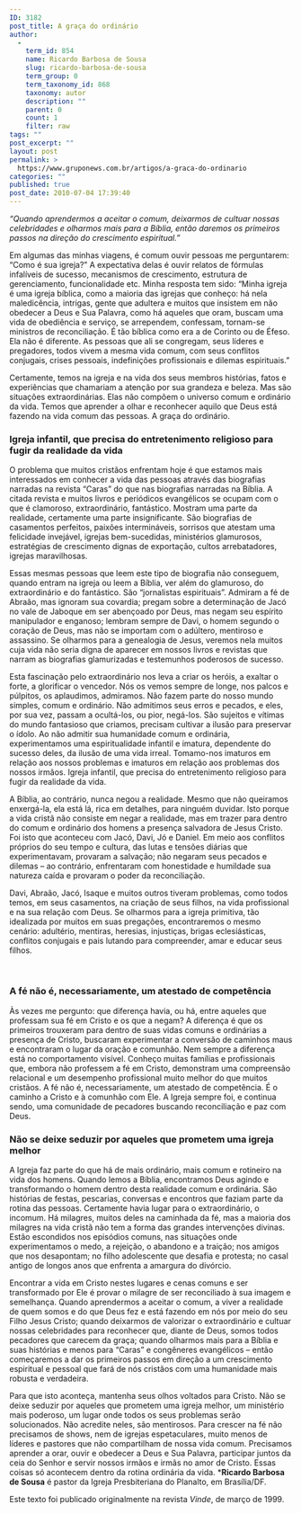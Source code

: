 ```yaml
---
ID: 3182
post_title: A graça do ordinário
author:
  - 
    term_id: 854
    name: Ricardo Barbosa de Sousa
    slug: ricardo-barbosa-de-sousa
    term_group: 0
    term_taxonomy_id: 868
    taxonomy: autor
    description: ""
    parent: 0
    count: 1
    filter: raw
tags: ""
post_excerpt: ""
layout: post
permalink: >
  https://www.gruponews.com.br/artigos/a-graca-do-ordinario
categories: ""
published: true
post_date: 2010-07-04 17:39:40
---
```

<i>“Quando aprendermos a aceitar o comum, deixarmos de cultuar nossas celebridades e olharmos mais para a Bíblia, então daremos os primeiros passos na direção do crescimento espiritual.”</i>

Em algumas das minhas viagens, é comum ouvir pessoas me perguntarem: “Como é sua igreja?” A expectativa delas é ouvir relatos de fórmulas infalíveis de sucesso, mecanismos de crescimento, estrutura de gerenciamento, funcionalidade etc. Minha resposta tem sido: “Minha igreja é uma igreja bíblica, como a maioria das igrejas que conheço: há nela maledicência, intrigas, gente que adultera e muitos que insistem em não obedecer a Deus e Sua Palavra, como há aqueles que oram, buscam uma vida de obediência e serviço, se arrependem, confessam, tornam-se ministros de reconciliação. É tão bíblica como era a de Corinto ou de Éfeso. Ela não é diferente. As pessoas que ali se congregam, seus líderes e pregadores, todos vivem a mesma vida comum, com seus conflitos conjugais, crises pessoais, indefinições profissionais e dilemas espirituais.”

Certamente, temos na igreja e na vida dos seus membros histórias, fatos e experiências que chamariam a atenção por sua grandeza e beleza. Mas são situações extraordinárias. Elas não compõem o universo comum e ordinário da vida. Temos que aprender a olhar e reconhecer aquilo que Deus está fazendo na vida comum das pessoas. A graça do ordinário.
<h3>Igreja infantil, que precisa do entretenimento religioso para fugir da realidade da vida</h3>
O problema que muitos cristãos enfrentam hoje é que estamos mais interessados em conhecer a vida das pessoas através das biografias narradas na revista “Caras” do que nas biografias narradas na Bíblia. A citada revista e muitos livros e periódicos evangélicos se ocupam com o que é clamoroso, extraordinário, fantástico. Mostram uma parte da realidade, certamente uma parte insignificante. São biografias de casamentos perfeitos, paixões intermináveis, sorrisos que atestam uma felicidade invejável, igrejas bem-sucedidas, ministérios glamurosos, estratégias de crescimento dignas de exportação, cultos arrebatadores, igrejas maravilhosas.

Essas mesmas pessoas que leem este tipo de biografia não conseguem, quando entram na igreja ou leem a Bíblia, ver além do glamuroso, do extraordinário e do fantástico. São “jornalistas espirituais”. Admiram a fé de Abraão, mas ignoram sua covardia; pregam sobre a determinação de Jacó no vale de Jaboque em ser abençoado por Deus, mas negam seu espírito manipulador e enganoso; lembram sempre de Davi, o homem segundo o coração de Deus, mas não se importam com o adúltero, mentiroso e assassino. Se olharmos para a genealogia de Jesus, veremos nela muitos cuja vida não seria digna de aparecer em nossos livros e revistas que narram as biografias glamurizadas e testemunhos poderosos de sucesso.

Esta fascinação pelo extraordinário nos leva a criar os heróis, a exaltar o forte, a glorificar o vencedor. Nós os vemos sempre de longe, nos palcos e púlpitos, os aplaudimos, admiramos. Não fazem parte do nosso mundo simples, comum e ordinário. Não admitimos seus erros e pecados, e eles, por sua vez, passam a ocultá-los, ou pior, negá-los. São sujeitos e vítimas do mundo fantasioso que criamos, precisam cultivar a ilusão para preservar o ídolo. Ao não admitir sua humanidade comum e ordinária, experimentamos uma espiritualidade infantil e imatura, dependente do sucesso deles, da ilusão de uma vida irreal. Tomamo-nos imaturos em relação aos nossos problemas e imaturos em relação aos problemas dos nossos irmãos. Igreja infantil, que precisa do entretenimento religioso para fugir da realidade da vida.

A Bíblia, ao contrário, nunca negou a realidade. Mesmo que não queiramos enxergá-la, ela está lá, rica em detalhes, para ninguém duvidar. Isto porque a vida cristã não consiste em negar a realidade, mas em trazer para dentro do comum e ordinário dos homens a presença salvadora de Jesus Cristo. Foi isto que aconteceu com Jacó, Davi, Jó e Daniel. Em meio aos conflitos próprios do seu tempo e cultura, das lutas e tensões diárias que experimentavam, provaram a salvação; não negaram seus pecados e dilemas – ao contrário, enfrentaram com honestidade e humildade sua natureza caída e provaram o poder da reconciliação.

Davi, Abraão, Jacó, lsaque e muitos outros tiveram problemas, como todos temos, em seus casamentos, na criação de seus filhos, na vida profissional e na sua relação com Deus. Se olharmos para a igreja primitiva, tão idealizada por muitos em suas pregações, encontraremos o mesmo cenário: adultério, mentiras, heresias, injustiças, brigas eclesiásticas, conflitos conjugais e pais lutando para compreender, amar e educar seus filhos.

&nbsp;
<h3><b>A fé não é, necessariamente, um atestado de competência</b></h3>
Às vezes me pergunto: que diferença havia, ou há, entre aqueles que professam sua fé em Cristo e os que a negam? A diferença é que os primeiros trouxeram para dentro de suas vidas comuns e ordinárias a presença de Cristo, buscaram experimentar a conversão de caminhos maus e encontraram o lugar da oração e comunhão. Nem sempre a diferença está no comportamento visível. Conheço muitas famílias e profissionais que, embora não professem a fé em Cristo, demonstram uma compreensão relacional e um desempenho profissional muito melhor do que muitos cristãos. A fé não é, necessariamente, um atestado de competência. É o caminho a Cristo e à comunhão com Ele. A Igreja sempre foi, e continua sendo, uma comunidade de pecadores buscando reconciliação e paz com Deus.
<h3>Não se deixe seduzir por aqueles que prometem uma igreja melhor</h3>
A Igreja faz parte do que há de mais ordinário, mais comum e rotineiro na vida dos homens. Quando lemos a Bíblia, encontramos Deus agindo e transformando o homem dentro desta realidade comum e ordinária. São histórias de festas, pescarias, conversas e encontros que faziam parte da rotina das pessoas. Certamente havia lugar para o extraordinário, o incomum. Há milagres, muitos deles na caminhada da fé, mas a maioria dos milagres na vida cristã não tem a forma das grandes intervenções divinas. Estão escondidos nos episódios comuns, nas situações onde experimentamos o medo, a rejeição, o abandono e a traição; nos amigos que nos desapontam; no filho adolescente que desafia e protesta; no casal antigo de longos anos que enfrenta a amargura do divórcio.

Encontrar a vida em Cristo nestes lugares e cenas comuns e ser transformado por Ele é provar o milagre de ser reconciliado à sua imagem e semelhança. Quando aprendermos a aceitar o comum, a viver a realidade de quem somos e do que Deus fez e está fazendo em nós por meio do seu Filho Jesus Cristo; quando deixarmos de valorizar o extraordinário e cultuar nossas celebridades para reconhecer que, diante de Deus, somos todos pecadores que carecem da graça; quando olharmos mais para a Bíblia e suas histórias e menos para “Caras” e congêneres evangélicos – então começaremos a dar os primeiros passos em direção a um crescimento espiritual e pessoal que fará de nós cristãos com uma humanidade mais robusta e verdadeira.

Para que isto aconteça, mantenha seus olhos voltados para Cristo. Não se deixe seduzir por aqueles que prometem uma igreja melhor, um ministério mais poderoso, um lugar onde todos os seus problemas serão solucionados. Não acredite neles, são mentirosos. Para crescer na fé não precisamos de shows, nem de igrejas espetaculares, muito menos de líderes e pastores que não compartilham de nossa vida comum. Precisamos aprender a orar, ouvir e obedecer a Deus e Sua Palavra, participar juntos da ceia do Senhor e servir nossos irmãos e irmãs no amor de Cristo. Essas coisas só acontecem dentro da rotina ordinária da vida.
*<b>Ricardo Barbosa de Sousa</b> é pastor da Igreja Presbiteriana do Planalto, em Brasília/DF.

Este texto foi publicado originalmente na revista <i>Vinde</i>, de março de 1999.